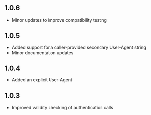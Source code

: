 1.0.6
-----

* Minor updates to improve compatibility testing

1.0.5
-----

* Added support for a caller-provided secondary User-Agent string
* Minor documentation updates

1.0.4
-----

* Added an explicit User-Agent

1.0.3
-----

* Improved validity checking of authentication calls
